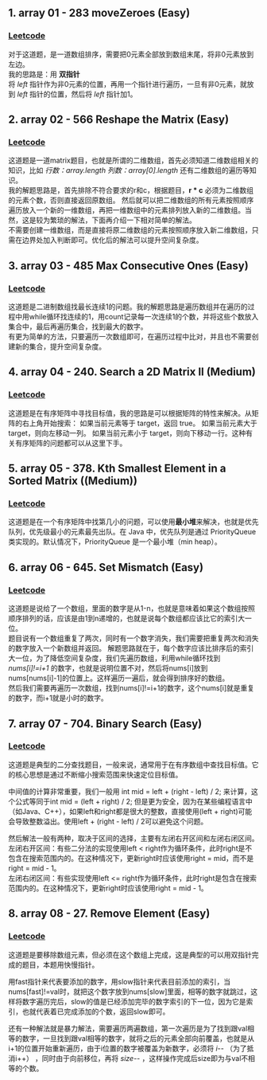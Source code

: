  ## 1. array 01 - 283 moveZeroes (Easy)
### [Leetcode](https://leetcode.com/problems/move-zeroes/description/) 
对于这道题，是一道数组排序，需要把0元素全部放到数组末尾，将非0元素放到左边。  
我的思路是：用 **双指针**  
将 *left* 指针作为非0元素的位置，再用一个指针进行遍历，一旦有非0元素，就放到 *left* 指针的位置，然后将 *left* 指针加1。 

## 2. array 02 - 566 Reshape the Matrix (Easy)
### [Leetcode](https://leetcode.com/problems/reshape-the-matrix/description/) 
这道题是一道matrix题目，也就是所谓的二维数组，首先必须知道二维数组相关的知识，比如 *行数：array.length 列数：array[0].length*
还有二维数组的遍历等知识。  
我的解题思路是，首先排除不符合要求的r和c，根据题目，**r * c** 必须为二维数组的元素个数，否则直接返回原数组。 
然后就可以把二维数组的所有元素按照顺序遍历放入一个新的一维数组，再把一维数组中的元素排列放入新的二维数组。当然，这是较为繁琐的解法，下面再介绍一下相对简单的解法。  
不需要创建一维数组，而是直接将原二维数组的元素按照顺序放入新二维数组，只需在边界处加入判断即可。优化后的解法可以提升空间复杂度。

## 3. array 03 - 485 Max Consecutive Ones (Easy)
### [Leetcode](https://leetcode.com/problems/max-consecutive-ones/description/)
这道题是二进制数组找最长连续1的问题。我的解题思路是遍历数组并在遍历的过程中用while循环找连续的1，用count记录每一次连续1的个数，并将这些个数放入集合中，最后再遍历集合，找到最大的数字。  
有更为简单的方法，只要遍历一次数组即可，在遍历过程中比对，并且也不需要创建新的集合，提升空间复杂度。

## 4. array 04 - 240. Search a 2D Matrix II (Medium)
### [Leetcode](https://leetcode.com/problems/search-a-2d-matrix-ii/)
这道题是在有序矩阵中寻找目标值，我的思路是可以根据矩阵的特性来解决。从矩阵的右上角开始搜索： 如果当前元素等于 target，返回 true。 如果当前元素大于 target，则向左移动一列。 如果当前元素小于 target，则向下移动一行。这种有关有序矩阵的问题都可以从这里下手。

## 5. array 05 - 378. Kth Smallest Element in a Sorted Matrix ((Medium))
### [Leetcode](https://leetcode.com/problems/kth-smallest-element-in-a-sorted-matrix/description/)
这道题是在一个有序矩阵中找第几小的问题，可以使用**最小堆**来解决，也就是优先队列，优先级最小的元素最先出队。在 Java 中，优先队列是通过 PriorityQueue 类实现的。默认情况下，PriorityQueue 是一个最小堆（min heap）。

## 6. array 06 - 645. Set Mismatch (Easy)
### [Leetcode](https://leetcode.com/problems/set-mismatch/description/)
这道题是说给了一个数组，里面的数字是从1-n，也就是意味着如果这个数组按照顺序排列的话，应该是由1到n递增的，也就是说每个数组都应该比它的索引大一位。  
题目说有一个数组重复了两次，同时有一个数字消失，我们需要把重复两次和消失的数字放入一个新数组并返回。 
解题思路就在于，每个数字应该比排序后的索引大一位，为了降低空间复杂度，我们先遍历数组，利用while循环找到 *nums[i]!=i+1* 的数字，也就是说明位置不对，然后将nums[i]放到nums[nums[i]-1]的位置上。这样遍历一遍后，就会得到排序好的数组。  
然后我们需要再遍历一次数组，找到nums[i]!=i+1的数字，这个nums[i]就是重复的数字，而i+1就是小时的数字。

## 7. array 07 - 704. Binary Search (Easy)
### [Leetcode](https://leetcode.com/problems/binary-search/description/)
这道题是典型的二分查找题目，一般来说，通常用于在有序数组中查找目标值。它的核心思想是通过不断缩小搜索范围来快速定位目标值。  

中间值的计算非常重要，我们一般用 int mid = left + (right - left) / 2; 来计算，这个公式等同于int mid = (left + right) / 2; 但是更为安全，因为在某些编程语言中（如Java、C++），如果left和right都是很大的整数，直接使用(left + right)可能会导致整数溢出。使用left + (right - left) / 2可以避免这个问题。  

然后解法一般有两种，取决于区间的选择，主要有左闭右开区间和左闭右闭区间。  
左闭右开区间：有些二分法的实现使用left < right作为循环条件，此时right是不包含在搜索范围内的。在这种情况下，更新right时应该使用right = mid，而不是right = mid - 1。  
左闭右闭区间：有些实现使用left <= right作为循环条件，此时right是包含在搜索范围内的。在这种情况下，更新right时应该使用right = mid - 1。

## 8. array 08 - 27. Remove Element (Easy)
### [Leetcode](https://leetcode.com/problems/remove-element/description/)
这道题是要移除数组元素，但必须在这个数组上完成，这是典型的可以用双指针完成的题目，本题用快慢指针。  

用fast指针来代表要添加的数字，用slow指针来代表目前添加的索引，当nums[fast]!=val时，就把这个数字放到nums[slow]里面，相等的数字就跳过，这样将数字遍历完后，slow的值是已经添加完毕的数字索引的下一位，因为它是索引，也就代表着已完成添加的个数，返回slow即可。  

还有一种解法就是暴力解法，需要遍历两遍数组，第一次遍历是为了找到跟val相等的数字，一旦找到跟val相等的数字，就将之后的元素全部向前覆盖，也就是从i+1的位置开始重新遍历，由于i位置的数字被覆盖为新数字，必须将 *i--* （为了抵消i++） ，同时由于向前移位，再将 *size--* ，这样操作完成后size即为与val不相等的个数。




